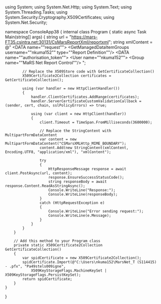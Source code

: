 using System;
using System.Net.Http;
using System.Text;
using System.Threading.Tasks;
using System.Security.Cryptography.X509Certificates;
using System.Net.Security;

namespace ConsoleApp38
{
    internal class Program
    {
        static async Task Main(string[] args)
        {
            string url = "https://mars-FT35.csintra.net:30131/CsMarsReportXml/reportxml";
            string xmlContent = @"<?xml version=""1.0""?>
<ROOT>
    <DATA name=""request"">
        <Requests>
            <GetManagedDataItemGroups username=""nkuma152"" type=""Report Definition""/>
        </Requests>
    </DATA>
    <DATA name=""authorisation_token"">
        <MaRSNetSession>
            <LogOnDetails>
                <User name=""nkuma152"">
                    <Groups>
                        <Group name=""MaRS Net Report Control""/>
                    </Groups>
                </User>
            </LogOnDetails>
            <Signature/>
        </MaRSNetSession>
    </DATA>
</ROOT>";

            // Replace the X509Store code with GetCertificateCollection()
            X509Certificate2Collection certificates = GetCertificateCollection();

            using (var handler = new HttpClientHandler())
            {
                handler.ClientCertificates.AddRange(certificates);
                handler.ServerCertificateCustomValidationCallback = (sender, cert, chain, sslPolicyErrors) => true;

                using (var client = new HttpClient(handler))
                {
                    client.Timeout = TimeSpan.FromMilliseconds(3600000);
                    
                    // Replace the StringContent with MultipartFormDataContent
                    var content = new MultipartFormDataContent("CSMarsXMLHttp_MIME_BOUNDARY");
                    content.Add(new StringContent(xmlContent, Encoding.UTF8, "application/xml"), "xmlContent");
                    
                    try
                    {
                        HttpResponseMessage response = await client.PostAsync(url, content);
                        response.EnsureSuccessStatusCode();
                        string responseBody = await response.Content.ReadAsStringAsync();
                        Console.WriteLine("Response:");
                        Console.WriteLine(responseBody);
                    }
                    catch (HttpRequestException e)
                    {
                        Console.WriteLine("Error sending request:");
                        Console.WriteLine(e.Message);
                    }
                }
            }
        }

        // Add this method to your Program class
        private static X509Certificate2Collection GetCertificateCollection()
        {
            var spidCertificate = new X509Certificate2Collection();
            spidCertificate.Import(@"C:\Users\nkuma152\MarsNet_T (S114415) - .pfx", "Pa49stels009igne", 
                X509KeyStorageFlags.MachineKeySet | X509KeyStorageFlags.PersistKeySet);
            return spidCertificate;
        }
    }
}
